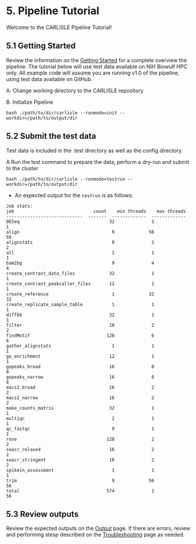 # 5. Pipeline Tutorial
Welcome to the CARLISLE Pipeline Tutorial!

## 5.1 Getting Started
Review the information on the [Getting Started](https://ccbr.github.io/CARLISLE/user-guide/getting-started/) for a complete overview the pipeline. The tutorial below will use test data available on NIH Biowulf HPC only. All example code will assume you are running v1.0 of the pipeline, using test data available on GitHub.

A. Change working directory to the CARLISLE repository

B. Initialize Pipeline
```
bash ./path/to/dir/carlisle --runmode=init --workdir=/path/to/output/dir
```

## 5.2 Submit the test data
Test data is included in the .test directory as well as the config directory.

A Run the test command to prepare the data, perform a dry-run and submit to the cluster
```
bash ./path/to/dir/carlisle --runmode=testrun --workdir=/path/to/output/dir

```

- An expected output for the `testrun` is as follows:
```
Job stats:
job                              count    min threads    max threads
-----------------------------  -------  -------------  -------------
DESeq                                  32              1              1
align                                   9             56             56
alignstats                              9              2              2
all                                     1              1              1
bam2bg                                  9              4              4
create_contrast_data_files             32              1              1
create_contrast_peakcaller_files       12              1              1
create_reference                        1             32             32
create_replicate_sample_table           1              1              1
diffbb                                 32              1              1
filter                                 18              2              2
findMotif                             128              6              6
gather_alignstats                       1              1              1
go_enrichment                          12              1              1
gopeaks_broad                          16              8              8
gopeaks_narrow                         16              8              8
macs2_broad                            16              2              2
macs2_narrow                           16              2              2
make_counts_matrix                     32              1              1
multiqc                                 2              1              1
qc_fastqc                               9              1              1
rose                                  128              2              2
seacr_relaxed                          16              2              2
seacr_stringent                        16              2              2
spikein_assessment                      1              1              1
trim                                    9             56             56
total                                 574              1             56
```

## 5.3 Review outputs
Review the expected outputs on the [Output](https://ccbr.github.io/CARLISLE/user-guide/output/) page. If there are errors, review and performing stesp described on the [Troubleshooting](https://ccbr.github.io/CARLISLE/user-guide/troubleshooting/) page as needed.